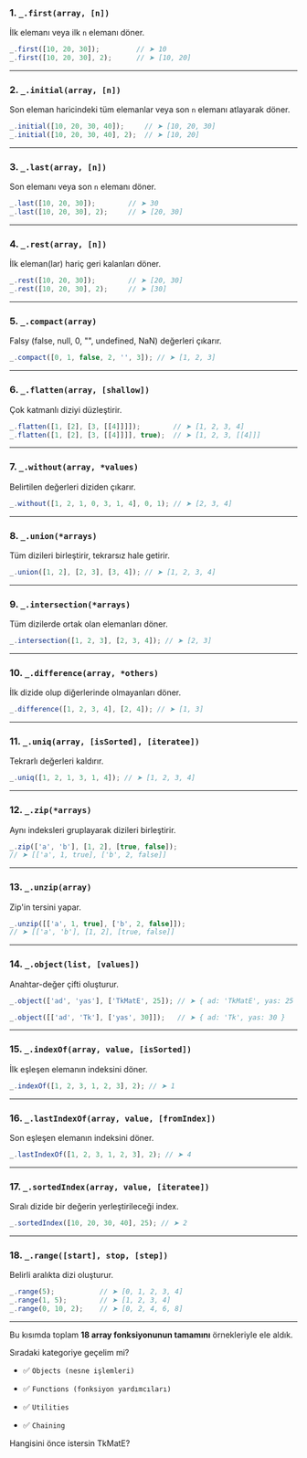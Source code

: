 
### 1. `_.first(array, [n])`

İlk elemanı veya ilk `n` elemanı döner.

```ts
_.first([10, 20, 30]);         // ➤ 10
_.first([10, 20, 30], 2);      // ➤ [10, 20]
```

---

### 2. `_.initial(array, [n])`

Son eleman haricindeki tüm elemanlar veya son `n` elemanı atlayarak döner.

```ts
_.initial([10, 20, 30, 40]);     // ➤ [10, 20, 30]
_.initial([10, 20, 30, 40], 2);  // ➤ [10, 20]
```

---

### 3. `_.last(array, [n])`

Son elemanı veya son `n` elemanı döner.

```ts
_.last([10, 20, 30]);        // ➤ 30
_.last([10, 20, 30], 2);     // ➤ [20, 30]
```

---

### 4. `_.rest(array, [n])`

İlk eleman(lar) hariç geri kalanları döner.

```ts
_.rest([10, 20, 30]);        // ➤ [20, 30]
_.rest([10, 20, 30], 2);     // ➤ [30]
```

---

### 5. `_.compact(array)`

Falsy (false, null, 0, "", undefined, NaN) değerleri çıkarır.

```ts
_.compact([0, 1, false, 2, '', 3]); // ➤ [1, 2, 3]
```

---

### 6. `_.flatten(array, [shallow])`

Çok katmanlı diziyi düzleştirir.

```ts
_.flatten([1, [2], [3, [[4]]]]);        // ➤ [1, 2, 3, 4]
_.flatten([1, [2], [3, [[4]]]], true);  // ➤ [1, 2, 3, [[4]]]
```

---

### 7. `_.without(array, *values)`

Belirtilen değerleri diziden çıkarır.

```ts
_.without([1, 2, 1, 0, 3, 1, 4], 0, 1); // ➤ [2, 3, 4]
```

---

### 8. `_.union(*arrays)`

Tüm dizileri birleştirir, tekrarsız hale getirir.

```ts
_.union([1, 2], [2, 3], [3, 4]); // ➤ [1, 2, 3, 4]
```

---

### 9. `_.intersection(*arrays)`

Tüm dizilerde ortak olan elemanları döner.

```ts
_.intersection([1, 2, 3], [2, 3, 4]); // ➤ [2, 3]
```

---

### 10. `_.difference(array, *others)`

İlk dizide olup diğerlerinde olmayanları döner.

```ts
_.difference([1, 2, 3, 4], [2, 4]); // ➤ [1, 3]
```

---

### 11. `_.uniq(array, [isSorted], [iteratee])`

Tekrarlı değerleri kaldırır.

```ts
_.uniq([1, 2, 1, 3, 1, 4]); // ➤ [1, 2, 3, 4]
```

---

### 12. `_.zip(*arrays)`

Aynı indeksleri gruplayarak dizileri birleştirir.

```ts
_.zip(['a', 'b'], [1, 2], [true, false]);
// ➤ [['a', 1, true], ['b', 2, false]]
```

---

### 13. `_.unzip(array)`

Zip'in tersini yapar.

```ts
_.unzip([['a', 1, true], ['b', 2, false]]);
// ➤ [['a', 'b'], [1, 2], [true, false]]
```

---

### 14. `_.object(list, [values])`

Anahtar-değer çifti oluşturur.

```ts
_.object(['ad', 'yas'], ['TkMatE', 25]); // ➤ { ad: 'TkMatE', yas: 25 }

_.object([['ad', 'Tk'], ['yas', 30]]);   // ➤ { ad: 'Tk', yas: 30 }
```

---

### 15. `_.indexOf(array, value, [isSorted])`

İlk eşleşen elemanın indeksini döner.

```ts
_.indexOf([1, 2, 3, 1, 2, 3], 2); // ➤ 1
```

---

### 16. `_.lastIndexOf(array, value, [fromIndex])`

Son eşleşen elemanın indeksini döner.

```ts
_.lastIndexOf([1, 2, 3, 1, 2, 3], 2); // ➤ 4
```

---

### 17. `_.sortedIndex(array, value, [iteratee])`

Sıralı dizide bir değerin yerleştirileceği index.

```ts
_.sortedIndex([10, 20, 30, 40], 25); // ➤ 2
```

---

### 18. `_.range([start], stop, [step])`

Belirli aralıkta dizi oluşturur.

```ts
_.range(5);           // ➤ [0, 1, 2, 3, 4]
_.range(1, 5);        // ➤ [1, 2, 3, 4]
_.range(0, 10, 2);    // ➤ [0, 2, 4, 6, 8]
```

---

Bu kısımda toplam **18 array fonksiyonunun tamamını** örnekleriyle ele aldık.

Sıradaki kategoriye geçelim mi?

- ✅ `Objects (nesne işlemleri)`
    
- ✅ `Functions (fonksiyon yardımcıları)`
    
- ✅ `Utilities`
    
- ✅ `Chaining`
    

Hangisini önce istersin TkMatE?